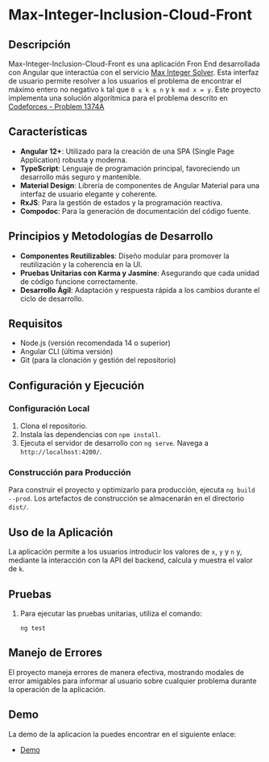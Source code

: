 # Max-Integer-Inclusion-Cloud-Front

## Descripción
 Max-Integer-Inclusion-Cloud-Front es una aplicación Fron End desarrollada con Angular que interactúa con el servicio [Max Integer Solver](https://github.com/jhonatanjimenezh/max-integer-solver). Esta interfaz de usuario permite resolver a los usuarios el problema de encontrar el máximo entero no negativo `k` tal que `0 ≤ k ≤ n` y `k mod x = y`. Este proyecto implementa una solución algorítmica para el problema descrito en [Codeforces - Problem 1374A](https://codeforces.com/problemset/problem/1374/A)

## Características
- **Angular 12+**: Utilizado para la creación de una SPA (Single Page Application) robusta y moderna.
- **TypeScript**: Lenguaje de programación principal, favoreciendo un desarrollo más seguro y mantenible.
- **Material Design**: Librería de componentes de Angular Material para una interfaz de usuario elegante y coherente.
- **RxJS**: Para la gestión de estados y la programación reactiva.
- **Compodoc**: Para la generación de documentación del código fuente.

## Principios y Metodologías de Desarrollo
- **Componentes Reutilizables**: Diseño modular para promover la reutilización y la coherencia en la UI.
- **Pruebas Unitarias con Karma y Jasmine**: Asegurando que cada unidad de código funcione correctamente.
- **Desarrollo Ágil**: Adaptación y respuesta rápida a los cambios durante el ciclo de desarrollo.

## Requisitos
- Node.js (versión recomendada 14 o superior)
- Angular CLI (última versión)
- Git (para la clonación y gestión del repositorio)

## Configuración y Ejecución
### Configuración Local
1. Clona el repositorio.
2. Instala las dependencias con `npm install`.
3. Ejecuta el servidor de desarrollo con `ng serve`. Navega a `http://localhost:4200/`.

### Construcción para Producción
Para construir el proyecto y optimizarlo para producción, ejecuta `ng build --prod`. Los artefactos de construcción se almacenarán en el directorio `dist/`.

## Uso de la Aplicación
La aplicación permite a los usuarios introducir los valores de `x`, `y` y `n` y, mediante la interacción con la API del backend, calcula y muestra el valor de `k`.

## Pruebas
1. Para ejecutar las pruebas unitarias, utiliza el comando:
    ```shell
    ng test

## Manejo de Errores
El proyecto maneja errores de manera efectiva, mostrando modales de error amigables para informar al usuario sobre cualquier problema durante la operación de la aplicación.

## Demo
La demo de la aplicacion la puedes encontrar en el siguiente enlace:
- [Demo](http://app-inclusion-cloud.s3-website-us-east-1.amazonaws.com/calculate-number)


